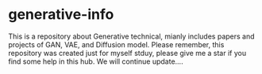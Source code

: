 # generative-info
This is a repository about Generative technical, mianly includes papers and projects of GAN, VAE, and Diffusion model. Please remember, this repository was created just for myself stduy, please give me a star if you find some help in this hub. We will continue update....
